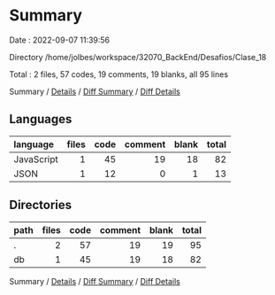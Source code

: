 # Summary

Date : 2022-09-07 11:39:56

Directory /home/jolbes/workspace/32070_BackEnd/Desafios/Clase_18

Total : 2 files,  57 codes, 19 comments, 19 blanks, all 95 lines

Summary / [Details](details.md) / [Diff Summary](diff.md) / [Diff Details](diff-details.md)

## Languages
| language | files | code | comment | blank | total |
| :--- | ---: | ---: | ---: | ---: | ---: |
| JavaScript | 1 | 45 | 19 | 18 | 82 |
| JSON | 1 | 12 | 0 | 1 | 13 |

## Directories
| path | files | code | comment | blank | total |
| :--- | ---: | ---: | ---: | ---: | ---: |
| . | 2 | 57 | 19 | 19 | 95 |
| db | 1 | 45 | 19 | 18 | 82 |

Summary / [Details](details.md) / [Diff Summary](diff.md) / [Diff Details](diff-details.md)